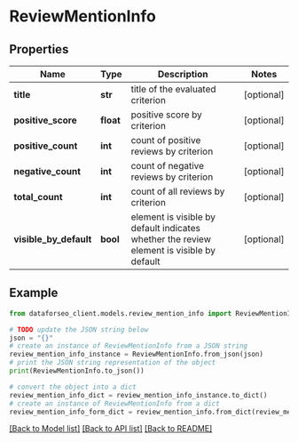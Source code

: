 # ReviewMentionInfo


## Properties

Name | Type | Description | Notes
------------ | ------------- | ------------- | -------------
**title** | **str** | title of the evaluated criterion | [optional] 
**positive_score** | **float** | positive score by criterion | [optional] 
**positive_count** | **int** | count of positive reviews by criterion | [optional] 
**negative_count** | **int** | count of negative reviews by criterion | [optional] 
**total_count** | **int** | count of all reviews by criterion | [optional] 
**visible_by_default** | **bool** | element is visible by default indicates whether the review element is visible by default | [optional] 

## Example

```python
from dataforseo_client.models.review_mention_info import ReviewMentionInfo

# TODO update the JSON string below
json = "{}"
# create an instance of ReviewMentionInfo from a JSON string
review_mention_info_instance = ReviewMentionInfo.from_json(json)
# print the JSON string representation of the object
print(ReviewMentionInfo.to_json())

# convert the object into a dict
review_mention_info_dict = review_mention_info_instance.to_dict()
# create an instance of ReviewMentionInfo from a dict
review_mention_info_form_dict = review_mention_info.from_dict(review_mention_info_dict)
```
[[Back to Model list]](../README.md#documentation-for-models) [[Back to API list]](../README.md#documentation-for-api-endpoints) [[Back to README]](../README.md)


